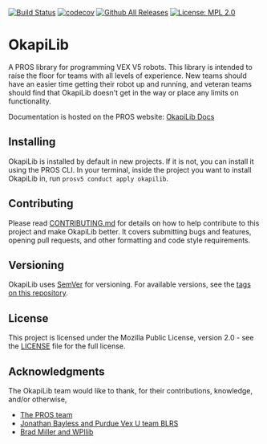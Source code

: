 [![Build Status](https://travis-ci.org/OkapiLib/OkapiLib.svg?branch=develop)](https://travis-ci.org/OkapiLib/OkapiLib)
[![codecov](https://codecov.io/gh/OkapiLib/OkapiLib/branch/develop/graph/badge.svg)](https://codecov.io/gh/OkapiLib/OkapiLib)
[![Github All Releases](https://img.shields.io/github/downloads/OkapiLib/OkapiLib/total.svg)](https://github.com/OkapiLib/OkapiLib/releases)
[![License: MPL 2.0](https://img.shields.io/badge/License-MPL%202.0-brightgreen.svg)](https://opensource.org/licenses/MPL-2.0)


# OkapiLib

A PROS library for programming VEX V5 robots. This library is intended to raise the floor for teams
with all levels of experience. New teams should have an easier time getting their robot up and
running, and veteran teams should find that OkapiLib doesn't get in the way or place any limits on
functionality.

Documentation is hosted on the PROS website: [OkapiLib
Docs](https://pros.cs.purdue.edu/v5/okapi/index.html)

## Installing

OkapiLib is installed by default in new projects. If it is not, you can install it using the PROS
CLI. In your terminal, inside the project you want to install OkapiLib in, run `prosv5 conduct apply
okapilib`.

## Contributing

Please read [CONTRIBUTING.md](CONTRIBUTING.md) for details on how to help contribute to this project
and make OkapiLib better. It covers submitting bugs and features, opening pull requests, and other
formatting and code style requirements.

## Versioning

OkapiLib uses [SemVer](semver.org) for versioning. For available versions, see the [tags on this
repository](https://github.com/OkapiLib/OkapiLib/tags).

## License

This project is licensed under the Mozilla Public License, version 2.0 - see the [LICENSE](LICENSE)
file for the full license.

## Acknowledgments

The OkapiLib team would like to thank, for their contributions, knowledge, and/or otherwise,
 - [The PROS team](https://github.com/purduesigbots)
 - [Jonathan Bayless and Purdue Vex U team BLRS](https://github.com/purduesigbots/libblrs)
 - [Brad Miller and WPIlib](https://github.com/wpilibsuite/allwpilib)
